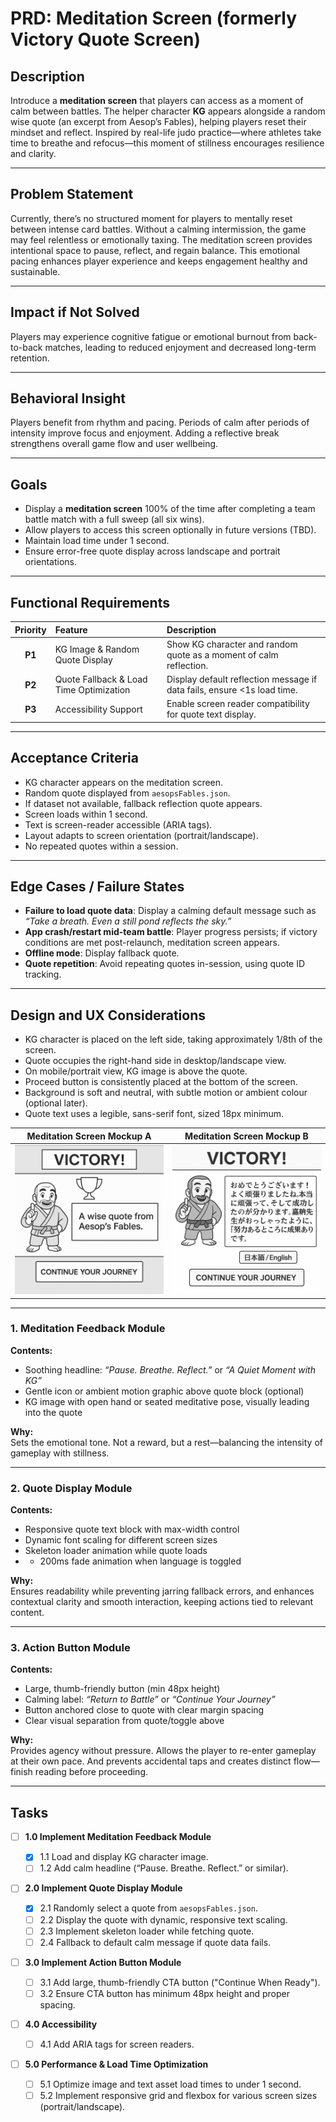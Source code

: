 # PRD: Meditation Screen (formerly Victory Quote Screen)

## Description

Introduce a **meditation screen** that players can access as a moment of calm between battles. The helper character **KG** appears alongside a random wise quote (an excerpt from Aesop’s Fables), helping players reset their mindset and reflect. Inspired by real-life judo practice—where athletes take time to breathe and refocus—this moment of stillness encourages resilience and clarity.

---

## Problem Statement

Currently, there’s no structured moment for players to mentally reset between intense card battles. Without a calming intermission, the game may feel relentless or emotionally taxing. The meditation screen provides intentional space to pause, reflect, and regain balance. This emotional pacing enhances player experience and keeps engagement healthy and sustainable.

---

## Impact if Not Solved

Players may experience cognitive fatigue or emotional burnout from back-to-back matches, leading to reduced enjoyment and decreased long-term retention.

---

## Behavioral Insight

Players benefit from rhythm and pacing. Periods of calm after periods of intensity improve focus and enjoyment. Adding a reflective break strengthens overall game flow and user wellbeing.

---

## Goals

- Display a **meditation screen** 100% of the time after completing a team battle match with a full sweep (all six wins).
- Allow players to access this screen optionally in future versions (TBD).
- Maintain load time under 1 second.
- Ensure error-free quote display across landscape and portrait orientations.

---

## Functional Requirements

| Priority | Feature                                 | Description                                                             |
| :------: | :-------------------------------------- | :---------------------------------------------------------------------- |
|  **P1**  | KG Image & Random Quote Display         | Show KG character and random quote as a moment of calm reflection.      |
|  **P2**  | Quote Fallback & Load Time Optimization | Display default reflection message if data fails, ensure <1s load time. |
|  **P3**  | Accessibility Support                   | Enable screen reader compatibility for quote text display.              |

---

## Acceptance Criteria

- KG character appears on the meditation screen.
- Random quote displayed from `aesopsFables.json`.
- If dataset not available, fallback reflection quote appears.
- Screen loads within 1 second.
- Text is screen-reader accessible (ARIA tags).
- Layout adapts to screen orientation (portrait/landscape).
- No repeated quotes within a session.

---

## Edge Cases / Failure States

- **Failure to load quote data**: Display a calming default message such as _“Take a breath. Even a still pond reflects the sky.”_
- **App crash/restart mid-team battle**: Player progress persists; if victory conditions are met post-relaunch, meditation screen appears.
- **Offline mode**: Display fallback quote.
- **Quote repetition**: Avoid repeating quotes in-session, using quote ID tracking.

---

## Design and UX Considerations

- KG character is placed on the left side, taking approximately 1/8th of the screen.
- Quote occupies the right-hand side in desktop/landscape view.
- On mobile/portrait view, KG image is above the quote.
- Proceed button is consistently placed at the bottom of the screen.
- Background is soft and neutral, with subtle motion or ambient colour (optional later).
- Quote text uses a legible, sans-serif font, sized 18px minimum.

| Meditation Screen Mockup A                          | Meditation Screen Mockup B                          |
| --------------------------------------------------- | --------------------------------------------------- |
| ![Mockup A](/design/mockups/mockupQuoteScreen3.png) | ![Mockup B](/design/mockups/mockupQuoteScreen4.png) |

---

### 1. Meditation Feedback Module

**Contents:**

- Soothing headline: _“Pause. Breathe. Reflect.”_ or _“A Quiet Moment with KG”_
- Gentle icon or ambient motion graphic above quote block (optional)
- KG image with open hand or seated meditative pose, visually leading into the quote

**Why:**  
Sets the emotional tone. Not a reward, but a rest—balancing the intensity of gameplay with stillness.

---

### 2. Quote Display Module

**Contents:**

- Responsive quote text block with max-width control
- Dynamic font scaling for different screen sizes
- Skeleton loader animation while quote loads
- - 200ms fade animation when language is toggled

**Why:**  
Ensures readability while preventing jarring fallback errors, and enhances contextual clarity and smooth interaction, keeping actions tied to relevant content.

---

### 3. Action Button Module

**Contents:**

- Large, thumb-friendly button (min 48px height)
- Calming label: _“Return to Battle”_ or _“Continue Your Journey”_
- Button anchored close to quote with clear margin spacing
- Clear visual separation from quote/toggle above

**Why:**  
Provides agency without pressure. Allows the player to re-enter gameplay at their own pace. And prevents accidental taps and creates distinct flow—finish reading before proceeding.

---

## Tasks

- [ ] **1.0 Implement Meditation Feedback Module**

  - [x] 1.1 Load and display KG character image.
  - [ ] 1.2 Add calm headline (“Pause. Breathe. Reflect.” or similar).

- [ ] **2.0 Implement Quote Display Module**

  - [x] 2.1 Randomly select a quote from `aesopsFables.json`.
  - [ ] 2.2 Display the quote with dynamic, responsive text scaling.
  - [ ] 2.3 Implement skeleton loader while fetching quote.
  - [ ] 2.4 Fallback to default calm message if quote data fails.

- [ ] **3.0 Implement Action Button Module**

  - [ ] 3.1 Add large, thumb-friendly CTA button ("Continue When Ready").
  - [ ] 3.2 Ensure CTA button has minimum 48px height and proper spacing.

- [ ] **4.0 Accessibility**

  - [ ] 4.1 Add ARIA tags for screen readers.

- [ ] **5.0 Performance & Load Time Optimization**
  - [ ] 5.1 Optimize image and text asset load times to under 1 second.
  - [ ] 5.2 Implement responsive grid and flexbox for various screen sizes (portrait/landscape).
